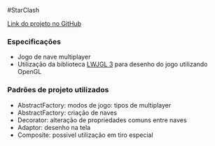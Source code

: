 #StarClash

[Link do projeto no GitHub](https://github.com/ViniciusAS/StarClash/)

### Especificações
- Jogo de nave multiplayer
- Utilização da biblioteca [LWJGL 3](https://www.lwjgl.org/) para desenho do jogo utilizando OpenGL

### Padrões de projeto utilizados

- AbstractFactory: modos de jogo: tipos de multiplayer
- AbstractFactory: criação de naves
- Decorator: alteração de propriedades comuns entre naves
- Adaptor: desenho na tela
- Composite: possivel utilização em tiro especial
